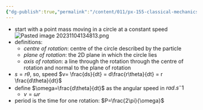```yaml
---
{"dg-publish":true,"permalink":"/content/011/px-155-classical-mechanics-and-special-reltivity/classical-mechanics/px-155-e-circular-motion-rotation-of-bodies/px-155-e1-circular-motion/","created":"2024-10-01T18:27:09.678+01:00","updated":"2024-11-26T19:56:19.517+00:00"}
---
```


- start with a point mass moving in a circle at a constant speed
![Pasted image 20231104134813.png](/img/user/pics/Pasted%20image%2020231104134813.png)
- definitions:
	- *centre of rotation*: centre of the circle described by the particle 
	- *plane of rotation*: the 2D plane in which the circle lies
	- *axis of rotation*: a line through the rotation through the centre of rotation and normal to the plane of rotation
- $s=r\theta$, so, speed $v= \frac{ds}{dt} = d\frac{r\theta}{dt} = r \frac{d\theta}{dt}$
- define $\omega=\frac{d\theta}{dt}$ as the angular speed in $rad.s^-1$
	- $v=\omega r$
- period is the time for one rotation: $P=\frac{2\pi}{\omega}$